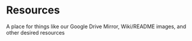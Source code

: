 # Resources
A place for things like our Google Drive Mirror, Wiki/README images, and other desired resources
